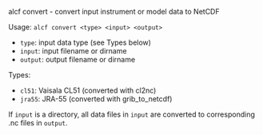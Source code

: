 
alcf convert - convert input instrument or model data to NetCDF

Usage: `alcf convert <type> <input> <output>`

- `type`: input data type (see Types below)
- `input`: input filename or dirname
- `output`: output filename or dirname

Types:

- `cl51`: Vaisala CL51 (converted with cl2nc)
- `jra55`: JRA-55 (converted with grib_to_netcdf)

If `input` is a directory, all data files in `input` are converted
to corresponding .nc files in `output`.
	